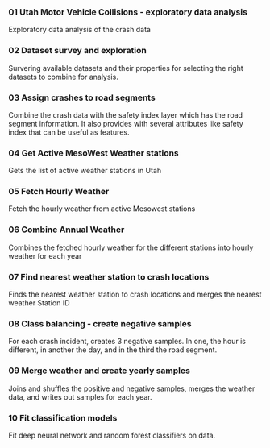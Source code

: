 ### 01 Utah Motor Vehicle Collisions - exploratory data analysis

Exploratory data analysis of the crash data

### 02 Dataset survey and exploration

Survering available datasets and their properties for selecting the right datasets to combine for analysis.

### 03 Assign crashes to road segments

Combine the crash data with the safety index layer which has the road segment information. It also provides with several attributes like safety index that can be useful as features.

### 04 Get Active MesoWest Weather stations

Gets the list of active weather stations in Utah

### 05 Fetch Hourly Weather

Fetch the hourly weather from active Mesowest stations


### 06 Combine Annual Weather

Combines the fetched hourly weather for the different stations into hourly weather for each year


### 07 Find nearest weather station to crash locations

Finds the nearest weather station to crash locations and merges the nearest weather Station ID

### 08 Class balancing - create negative samples

For each crash incident, creates 3 negative samples. In one,  the hour is different, in another the day, and in the third the road segment.


### 09 Merge weather and create yearly samples

Joins and shuffles the positive and negative samples, merges the weather data, and writes out samples for each year.

### 10 Fit classification models

Fit deep neural network and random forest classifiers on data.
